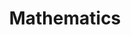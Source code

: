 ---
title: "Mathematics"
layout: "iframe-fullpage"
url: "/mathematics"
summary: "Mathematics"
iframe: "https://mathematics.learn-computer-graphics.com/"
hideFooter: true
---